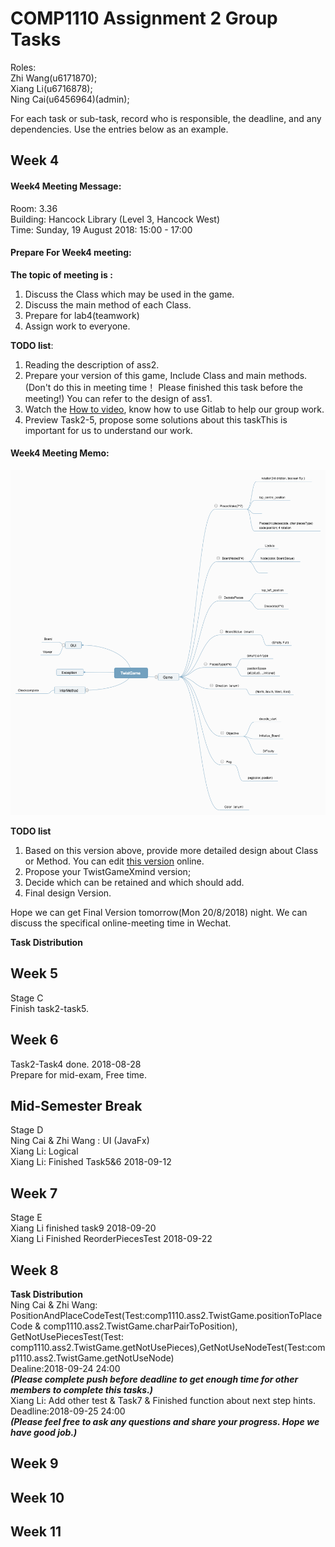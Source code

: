 # COMP1110 Assignment 2 Group Tasks
Roles:  
Zhi Wang(u6171870);   
Xiang Li(u6716878);  
Ning Cai(u6456964)(admin);   

For each task or sub-task, record who is responsible, the deadline, and any dependencies.
Use the entries below as an example.

## Week 4

#### Week4 Meeting Message:

Room: 3.36   
Building: Hancock Library (Level 3, Hancock West)   
Time: Sunday, 19 August 2018: 15:00 - 17:00   

#### Prepare For Week4 meeting:
**The topic of  meeting is :**
1.  Discuss the Class which may be used in the game.
2.  Discuss the main method of each Class.
3.  Prepare for lab4(teamwork)
4.  Assign work to everyone.

**TODO list**:
1. Reading the description of ass2.
2. Prepare your version of this game, Include Class and main methods. (Don't do this in meeting time！ Please finished this task before the meeting!)  You can refer to the design of ass1.
3. Watch the [How to video](https://cs.anu.edu.au/courses/comp1110/help/mp4/gitexercise.mp4), know how to use Gitlab to help our group work.
4. Preview Task2-5, propose some solutions about this taskThis is important for us to understand our work.

#### Week4 Meeting Memo:
![TwistGameXmind](admin/MeetingMemo/TwistGame.png)  

**TODO list**
1. Based on this version above, provide more detailed design about Class or Method.
You can edit [this version](http://naotu.baidu.com/file/edcd1e638b97dddadaf72d6ad2e4e33c?token=4905a6679e76fb0c) online. 
2. Propose your TwistGameXmind version;
3. Decide which can be retained and which should add.
4. Final design Version.

Hope we can get  Final Version tomorrow(Mon 20/8/2018) night. We can discuss the specifical online-meeting time in Wechat.

**Task Distribution**  


## Week 5
Stage C  
Finish task2-task5.  


## Week 6
Task2-Task4 done. 2018-08-28  
Prepare for mid-exam, Free time.  

## Mid-Semester Break
Stage D  
Ning Cai & Zhi Wang : UI (JavaFx)  
Xiang Li: Logical   
Xiang Li: Finished Task5&6 2018-09-12  

## Week 7
Stage E  
Xiang Li finished task9 2018-09-20  
Xiang Li Finished ReorderPiecesTest 2018-09-22  

## Week 8
**Task Distribution**  
Ning Cai & Zhi Wang: PositionAndPlaceCodeTest(Test:comp1110.ass2.TwistGame.positionToPlaceCode & comp1110.ass2.TwistGame.charPairToPosition),  
GetNotUsePiecesTest(Test: comp1110.ass2.TwistGame.getNotUsePieces),GetNotUseNodeTest(Test:comp1110.ass2.TwistGame.getNotUseNode)  
Dealine:2018-09-24 24:00  
*****(Please complete push before deadline to get enough time for other members to complete this tasks.)*****  
Xiang Li: Add other test & Task7 & Finished function about next step hints.     
Deadline:2018-09-25 24:00   
*****(Please feel free to ask any questions and share your progress. Hope we have good job.)*****   

## Week 9

## Week 10

## Week 11
